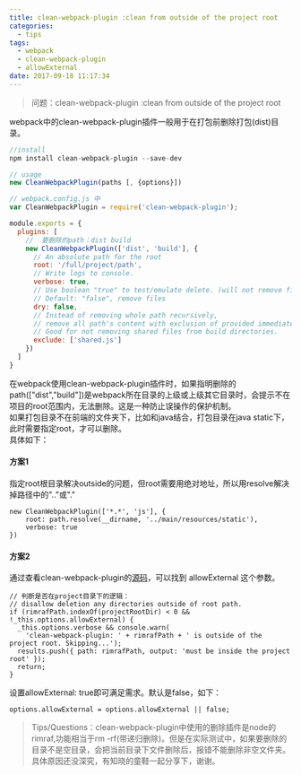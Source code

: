 ```yaml
---
title: clean-webpack-plugin :clean from outside of the project root
categories:
  - tips
tags:
  - webpack
  - clean-webpack-plugin
  - allowExternal
date: 2017-09-18 11:17:34
---
```

> 问题：clean-webpack-plugin :clean from outside of the project root

webpack中的clean-webpack-plugin插件一般用于在打包前删除打包(dist)目录。  
``` Javascript
//install
npm install clean-webpack-plugin --save-dev

// usage
new CleanWebpackPlugin(paths [, {options}])

// webpack.config.js 中
var CleanWebpackPlugin = require('clean-webpack-plugin');

module.exports = {
  plugins: [
    //  要删除的path：dist build
    new CleanWebpackPlugin(['dist', 'build'], {
      // An absolute path for the root
      root: '/full/project/path',
      // Write logs to console.
      verbose: true,
      // Use boolean "true" to test/emulate delete. (will not remove files).
      // Default: "false", remove files
      dry: false,
      // Instead of removing whole path recursively,
      // remove all path's content with exclusion of provided immediate children.
      // Good for not removing shared files from build directories.
      exclude: ['shared.js']
    })
  ]
}


```
在webpack使用clean-webpack-plugin插件时，如果指明删除的path(["dist","build"])是webpack所在目录的上级或上级其它目录时，会提示不在项目的root范围内，无法删除。这是一种防止误操作的保护机制。  
如果打包目录不在前端的文件夹下，比如和java结合，打包目录在java static下，此时需要指定root，才可以删除。  
具体如下：

#### 方案1   
指定root根目录解决outside的问题，但root需要用绝对地址，所以用resolve解决掉路径中的".."或"."
```
new CleanWebpackPlugin(['*.*', 'js'], {
    root: path.resolve(__dirname, '../main/resources/static'),
    verbose: true
})
```


#### 方案2
通过查看clean-webpack-plugin的[源码](https://github.com/johnagan/clean-webpack-plugin/blob/master/index.js)，可以找到 allowExternal 这个参数。
```
// 判断是否在project目录下的逻辑：
// disallow deletion any directories outside of root path.
if (rimrafPath.indexOf(projectRootDir) < 0 && !_this.options.allowExternal) {
  _this.options.verbose && console.warn(
    'clean-webpack-plugin: ' + rimrafPath + ' is outside of the project root. Skipping...');
  results.push({ path: rimrafPath, output: 'must be inside the project root' });
  return;
}
```
设置allowExternal: true即可满足需求。默认是false，如下：
```
options.allowExternal = options.allowExternal || false;
```

> Tips/Questions：clean-webpack-plugin中使用的删除插件是node的rimraf,功能相当于rm -rf(带递归删除)。但是在实际测试中，如果要删除的目录不是空目录，会把当前目录下文件删除后，报错不能删除非空文件夹。 具体原因还没深究，有知晓的童鞋一起分享下，谢谢。

